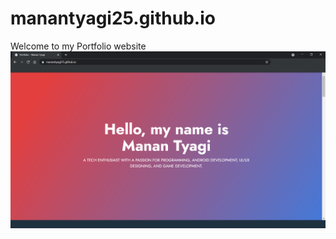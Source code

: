 # manantyagi25.github.io
Welcome to my Portfolio website
![Home Page](Screenshots/homepage.png?raw=true "Home Page")
